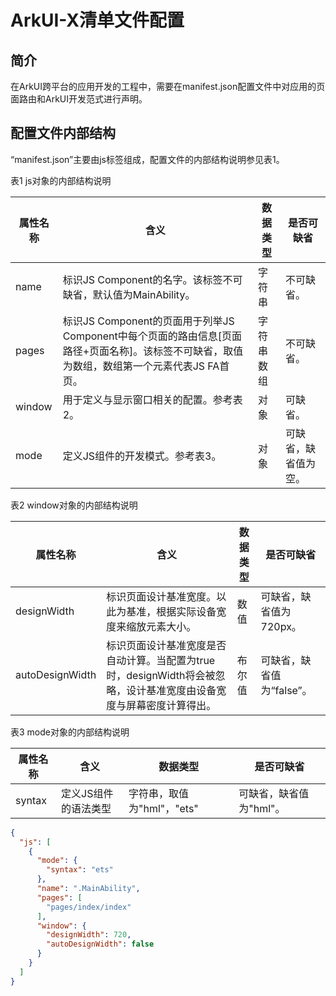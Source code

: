 # ArkUI-X清单文件配置

## 简介

在ArkUI跨平台的应用开发的工程中，需要在manifest.json配置文件中对应用的页面路由和ArkUI开发范式进行声明。

## 配置文件内部结构

“manifest.json”主要由js标签组成，配置文件的内部结构说明参见表1。

表1 js对象的内部结构说明

| 属性名称 | 含义                                                         | 数据类型 | 是否可缺省               |
| -------- | ------------------------------------------------------------ | -------- | ------------------------ |
| name     | 标识JS Component的名字。该标签不可缺省，默认值为MainAbility。    | 字符串   | 不可缺省。                 |
| pages    | 标识JS Component的页面用于列举JS Component中每个页面的路由信息[页面路径+页面名称]。该标签不可缺省，取值为数组，数组第一个元素代表JS FA首页。 | 字符串数组     | 不可缺省。                 |
| window   | 用于定义与显示窗口相关的配置。参考表2。 | 对象     | 可缺省。                   |
| mode     | 定义JS组件的开发模式。参考表3。                             | 对象     | 可缺省，缺省值为空。       |

表2 window对象的内部结构说明

| 属性名称        | 含义                                                         | 数据类型 | 是否可缺省              |
| --------------- | ------------------------------------------------------------ | -------- | ----------------------- |
| designWidth     | 标识页面设计基准宽度。以此为基准，根据实际设备宽度来缩放元素大小。 | 数值     | 可缺省，缺省值为720px。   |
| autoDesignWidth | 标识页面设计基准宽度是否自动计算。当配置为true时，designWidth将会被忽略，设计基准宽度由设备宽度与屏幕密度计算得出。 | 布尔值   | 可缺省，缺省值为“false”。 |

表3 mode对象的内部结构说明

| 属性名称 | 含义                 | 数据类型                            | 是否可缺省                  |
| -------- | -------------------- | ----------------------------------- | --------------------------- |
| syntax   | 定义JS组件的语法类型 | 字符串，取值为"hml"，"ets"          | 可缺省，缺省值为"hml"。       |


```json
{
  "js": [
    {
      "mode": {
        "syntax": "ets"
      },
      "name": ".MainAbility",
      "pages": [
        "pages/index/index"
      ],
      "window": {
        "designWidth": 720,
        "autoDesignWidth": false
      }
    }
  ]
}
```
